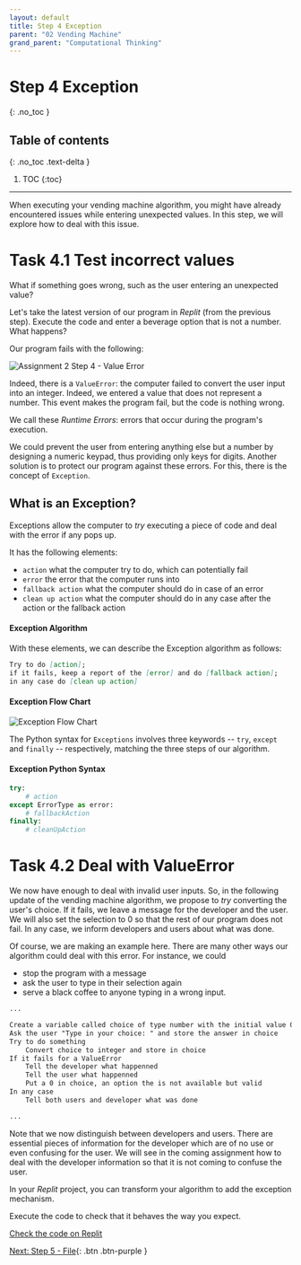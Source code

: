 ```yaml
---
layout: default
title: Step 4 Exception
parent: "02 Vending Machine"
grand_parent: "Computational Thinking"
---
```


# Step 4 Exception
{: .no_toc }

## Table of contents
{: .no_toc .text-delta }

1. TOC
{:toc}

---

When executing your vending machine algorithm, you might have already encountered issues while entering unexpected values. In this step, we will explore how to deal with this issue.

# Task 4.1 Test incorrect values

What if something goes wrong, such as the user entering an unexpected value?

Let's take the latest version of our program in _Replit_ (from the previous step). Execute the code and enter a beverage option that is not a number. What happens?

Our program fails with the following:

![Assignment 2 Step 4 - Value Error]({{site.baseurl}}/assets/images/assignment2-step4-v2.png)

Indeed, there is a `ValueError`: the computer failed to convert the user input into an integer. Indeed, we entered a value that does not represent a number. This event makes the program fail, but the code is nothing wrong.

We call these _Runtime Errors_: errors that occur during the program's execution.

We could prevent the user from entering anything else but a number by designing a numeric keypad, thus providing only keys for digits. Another solution is to protect our program against these errors. For this, there is the concept of `Exception`.

## What is an Exception?

Exceptions allow the computer to _try_ executing a piece of code and deal with the error if any pops up.

It has the following elements:

* `action` what the computer try to do, which can potentially fail
* `error` the error that the computer runs into
* `fallback action` what the computer should do in case of an error
* `clean up action` what the computer should do in any case after the action or the fallback action

#### Exception Algorithm

With these elements, we can describe the Exception algorithm as follows:

```markdown
Try to do [action];
if it fails, keep a report of the [error] and do [fallback action];
in any case do [clean up action]
```

#### Exception Flow Chart

![Exception Flow Chart]({{site.baseurl}}/assets/flow_chart_exception.svg)

The Python syntax for `Exceptions` involves three keywords -- `try`, `except` and `finally` -- respectively, matching the three steps of our algorithm.

#### Exception Python Syntax

```python
try:
    # action
except ErrorType as error:
    # fallbackAction
finally:
    # cleanUpAction
```

# Task 4.2 Deal with ValueError

We now have enough to deal with invalid user inputs. So, in the following update of the vending machine algorithm, we propose to _try_ converting the user's choice. If it fails, we leave a message for the developer and the user. We will also set the selection to 0 so that the rest of our program does not fail. In any case, we inform developers and users about what was done.

Of course, we are making an example here. There are many other ways our algorithm could deal with this error. For instance, we could

* stop the program with a message
* ask the user to type in their selection again
* serve a black coffee to anyone typing in a wrong input.

```markdown
...

Create a variable called choice of type number with the initial value 0
Ask the user "Type in your choice: " and store the answer in choice
Try to do something
    Convert choice to integer and store in choice
If it fails for a ValueError
    Tell the developer what happenned
    Tell the user what happenned
    Put a 0 in choice, an option the is not available but valid
In any case
    Tell both users and developer what was done

...
```

Note that we now distinguish between developers and users. There are essential pieces of information for the developer which are of no use or even confusing for the user. We will see in the coming assignment how to deal with the developer information so that it is not coming to confuse the user.

In your _Replit_ project, you can transform your algorithm to add the exception mechanism. 

Execute the code to check that it behaves the way you expect.

[Check the code on Replit](https://replit.com/@dcdlab/vending-machine-step4-2)


[Next: Step 5 - File]({{site.baseurl}}/computational-thinking/02-vending-machine/step5-file){: .btn .btn-purple }